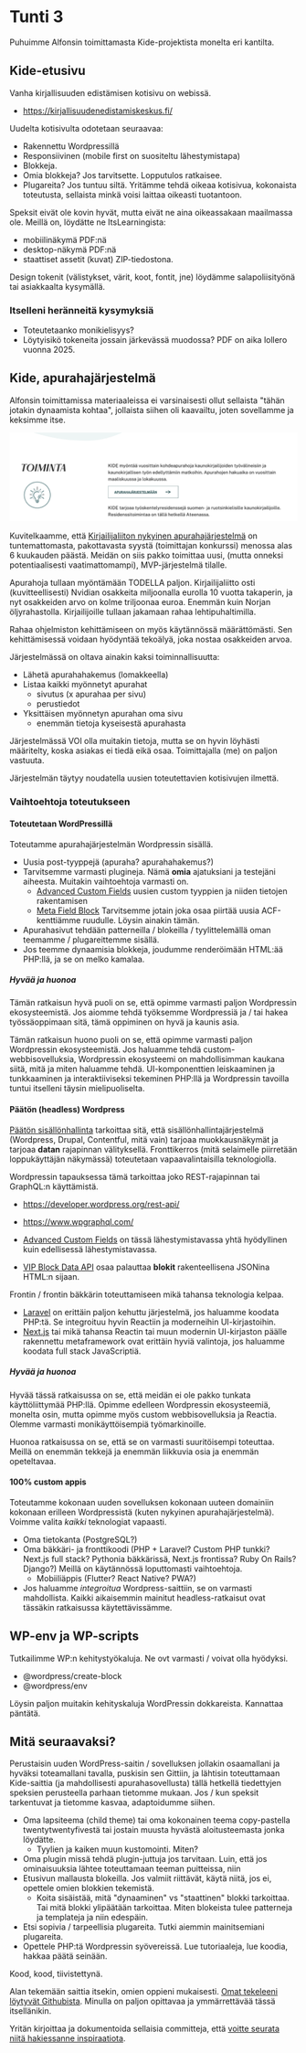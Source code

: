 # Tunti 3

Puhuimme Alfonsin toimittamasta Kide-projektista monelta eri kantilta.

## Kide-etusivu

Vanha kirjallisuuden edistämisen kotisivu on webissä.

- https://kirjallisuudenedistamiskeskus.fi/

Uudelta kotisivulta odotetaan seuraavaa:

- Rakennettu Wordpressillä
- Responsiivinen (mobile first on suositeltu lähestymistapa)
- Blokkeja.
- Omia blokkeja? Jos tarvitsette. Lopputulos ratkaisee.
- Plugareita? Jos tuntuu siltä. Yritämme tehdä oikeaa kotisivua, kokonaista toteutusta, sellaista minkä voisi laittaa oikeasti tuotantoon.

Speksit eivät ole kovin hyvät, mutta eivät ne aina oikeassakaan maailmassa ole. Meillä on, löydätte ne ItsLearningista:

- mobiilinäkymä PDF:nä
- desktop-näkymä PDF:nä
- staattiset assetit (kuvat) ZIP-tiedostona.

Design tokenit (välistykset, värit, koot, fontit, jne) löydämme salapoliisityönä tai asiakkaalta kysymällä.

### Itselleni heränneitä kysymyksiä

- Toteutetaanko monikielisyys?
- Löytyisikö tokeneita jossain järkevässä muodossa? PDF on aika lollero vuonna 2025.

## Kide, apurahajärjestelmä

Alfonsin toimittamissa materiaaleissa ei varsinaisesti ollut sellaista "tähän jotakin dynaamista kohtaa", jollaista siihen oli kaavailtu, joten sovellamme ja keksimme itse.

![Kide apurahajärjestelmä](<Screenshot 2025-01-29 at 8.54.41.png>)

Kuvitelkaamme, että [Kirjailijaliiton nykyinen apurahajärjestelmä](https://kirjailijaliitto.apurahat.net/) on tuntemattomasta, pakottavasta syystä (toimittajan konkurssi) menossa alas 6 kuukauden päästä. Meidän on siis pakko toimittaa uusi, (mutta onneksi potentiaalisesti vaatimattomampi), MVP-järjestelmä tilalle.

Apurahoja tullaan myöntämään TODELLA paljon. Kirjailijaliitto osti (kuvitteellisesti) Nvidian osakkeita miljoonalla eurolla 10 vuotta takaperin, ja nyt osakkeiden arvo on kolme triljoonaa euroa. Enemmän kuin Norjan öljyrahastolla. Kirjailijoille tullaan jakamaan rahaa lehtipuhaltimilla.

Rahaa ohjelmiston kehittämiseen on myös käytännössä määrättömästi. Sen kehittämisessä voidaan hyödyntää tekoälyä, joka nostaa osakkeiden arvoa.

Järjestelmässä on oltava ainakin kaksi toiminnallisuutta:

- Lähetä apurahahakemus (lomakkeella)
- Listaa kaikki myönnetyt apurahat
  - sivutus (x apurahaa per sivu)
  - perustiedot
- Yksittäisen myönnetyn apurahan oma sivu
  - enemmän tietoja kyseisestä apurahasta

Järjestelmässä VOI olla muitakin tietoja, mutta se on hyvin löyhästi määritelty, koska asiakas ei tiedä eikä osaa. Toimittajalla (me) on paljon vastuuta.

Järjestelmän täytyy noudatella uusien toteutettavien kotisivujen ilmettä.

### Vaihtoehtoja toteutukseen

#### Toteutetaan WordPressillä

Toteutamme apurahajärjestelmän Wordpressin sisällä.

- Uusia post-tyyppejä (apuraha? apurahahakemus?)
- Tarvitsemme varmasti plugineja. Nämä **omia** ajatuksiani ja testejäni aiheesta. Muitakin vaihtoehtoja varmasti on.
  - [Advanced Custom Fields](https://www.advancedcustomfields.com/) uusien custom tyyppien ja niiden tietojen rakentamisen
  - [Meta Field Block](https://wordpress.org/plugins/display-a-meta-field-as-block/) Tarvitsemme jotain joka osaa piirtää uusia ACF-kenttiämme ruudulle. Löysin ainakin tämän.
- Apurahasivut tehdään patterneilla / blokeilla / tyylittelemällä oman teemamme / plugareittemme sisällä.
- Jos teemme dynaamisia blokkeja, joudumme renderöimään HTML:ää PHP:llä, ja se on melko kamalaa.

##### Hyvää ja huonoa

Tämän ratkaisun hyvä puoli on se, että opimme varmasti paljon Wordpressin ekosysteemistä. Jos aiomme tehdä työksemme Wordpressiä ja / tai hakea työssäoppimaan sitä, tämä oppiminen on hyvä ja kaunis asia.

Tämän ratkaisun huono puoli on se, että opimme varmasti paljon Wordpressin ekosysteemistä. Jos haluamme tehdä custom-webbisovelluksia, Wordpressin ekosysteemi on mahdollisimman kaukana siitä, mitä ja miten haluamme tehdä. UI-komponenttien leiskaaminen ja tunkkaaminen ja interaktiiviseksi tekeminen PHP:llä ja Wordpressin tavoilla tuntui itselleni täysin mielipuoliselta.

#### Päätön (headless) Wordpress

[Päätön sisällönhallinta](https://en.wikipedia.org/wiki/Headless_content_management_system) tarkoittaa sitä, että sisällönhallintajärjestelmä (Wordpress, Drupal, Contentful, mitä vain) tarjoaa muokkausnäkymät ja tarjoaa **datan** rajapinnan välityksellä. Fronttikerros (mitä selaimelle piirretään loppukäyttäjän näkymässä) toteutetaan vapaavalintaisilla teknologiolla.

Wordpressin tapauksessa tämä tarkoittaa joko REST-rajapinnan tai GraphQL:n käyttämistä.

- https://developer.wordpress.org/rest-api/
- https://www.wpgraphql.com/

- [Advanced Custom Fields](https://www.advancedcustomfields.com/) on tässä lähestymistavassa yhtä hyödyllinen kuin edellisessä lähestymistavassa.
- [VIP Block Data API](https://github.com/Automattic/vip-block-data-api) osaa palauttaa **blokit** rakenteellisena JSONina HTML:n sijaan.

Frontin / frontin bäkkärin toteuttamiseen mikä tahansa teknologia kelpaa.

- [Laravel](https://laravel.com/) on erittäin paljon kehuttu järjestelmä, jos haluamme koodata PHP:tä. Se integroituu hyvin Reactiin ja moderneihin UI-kirjastoihin.
- [Next.js](https://nextjs.org/) tai mikä tahansa Reactin tai muun modernin UI-kirjaston päälle rakennettu metaframework ovat erittäin hyviä valintoja, jos haluamme koodata full stack JavaScriptiä.

##### Hyvää ja huonoa

Hyvää tässä ratkaisussa on se, että meidän ei ole pakko tunkata käyttöliittymää PHP:llä. Opimme edelleen Wordpressin ekosysteemiä, monelta osin, mutta opimme myös custom webbisovelluksia ja Reactia. Olemme varmasti monikäyttöisempiä työmarkinoille.

Huonoa ratkaisussa on se, että se on varmasti suuritöisempi toteuttaa. Meillä on enemmän tekkejä ja enemmän liikkuvia osia ja enemmän opeteltavaa.

#### 100% custom appis

Toteutamme kokonaan uuden sovelluksen kokonaan uuteen domainiin kokonaan erilleen Wordpressistä (kuten nykyinen apurahajärjestelmä). Voimme valita _kaikki_ teknologiat vapaasti.

- Oma tietokanta (PostgreSQL?)
- Oma bäkkäri- ja fronttikoodi (PHP + Laravel? Custom PHP tunkki? Next.js full stack? Pythonia bäkkärissä, Next.js frontissa? Ruby On Rails? Django?) Meillä on käytännössä loputtomasti vaihtoehtoja.
  - Mobiiliäppis (Flutter? React Native? PWA?)
- Jos haluamme _integroitua_ Wordpress-saittiin, se on varmasti mahdollista. Kaikki aikaisemmin mainitut headless-ratkaisut ovat tässäkin ratkaisussa käytettävissämme.

## WP-env ja WP-scripts

Tutkailimme WP:n kehitystyökaluja. Ne ovt varmasti / voivat olla hyödyksi.

- @wordpress/create-block
- @wordpress/env

Löysin paljon muitakin kehityskaluja WordPressin dokkareista. Kannattaa päntätä.

## Mitä seuraavaksi?

Perustaisin uuden WordPress-saitin / sovelluksen jollakin osaamallani ja hyväksi toteamallani tavalla, puskisin sen Gittiin, ja lähtisin toteuttamaan Kide-saittia (ja mahdollisesti apurahasovellusta) tällä hetkellä tiedettyjen speksien perusteella parhaan tietomme mukaan. Jos / kun speksit tarkentuvat ja tietomme kasvaa, adaptoidumme siihen.

- Oma lapsiteema (child theme) tai oma kokonainen teema copy-pastella twentytwentyfivestä tai jostain muusta hyvästä aloitusteemasta jonka löydätte.
  - Tyylien ja kaiken muun kustomointi. Miten?
- Oma plugin missä tehdä plugin-juttuja jos tarvitaan. Luin, että jos ominaisuuksia lähtee toteuttamaan teeman puitteissa, niin
- Etusivun mallausta blokeilla. Jos valmiit riittävät, käytä niitä, jos ei, opettele omien blokkien tekemistä.
  - Koita sisäistää, mitä "dynaaminen" vs "staattinen" blokki tarkoittaa. Tai mitä blokki ylipäätään tarkoittaa. Miten blokeista tulee patterneja ja templateja ja niin edespäin.
- Etsi sopivia / tarpeellisia plugareita. Tutki aiemmin mainitsemiani plugareita.
- Opettele PHP:tä Wordpressin syövereissä. Lue tutoriaaleja, lue koodia, hakkaa päätä seinään.

Kood, kood, tiivistettynä.

Alan tekemään saittia itsekin, omien oppieni mukaisesti. [Omat tekeleeni löytyvät Githubista](https://github.com/pekkis/php-teaching-kide). Minulla on paljon opittavaa ja ymmärrettävää tässä itsellänikin.

Yritän kirjoittaa ja dokumentoida sellaisia committeja, että [voitte seurata niitä hakiessanne inspiraatiota](https://github.com/pekkis/php-teaching-kide/commits/main/).
